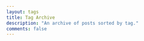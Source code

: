 ```yaml
---
layout: tags
title: Tag Archive
description: "An archive of posts sorted by tag."
comments: false
---
```

